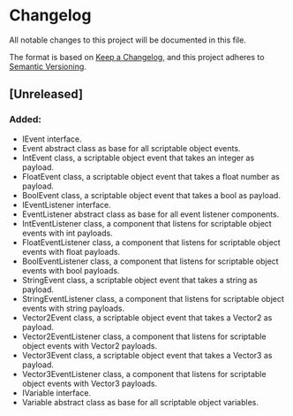 ﻿# Changelog

All notable changes to this project will be documented in this file.

The format is based on [Keep a Changelog](https://keepachangelog.com/en/1.0.0/),
and this project adheres to [Semantic Versioning](https://semver.org/spec/v2.0.0.html).

## [Unreleased]

### Added:

- IEvent interface.
- Event abstract class as base for all scriptable object events.
- IntEvent class, a scriptable object event that takes an integer as payload.
- FloatEvent class, a scriptable object event that takes a float number as payload.
- BoolEvent class, a scriptable object event that takes a bool as payload.
- IEventListener interface.
- EventListener abstract class as base for all event listener components.
- IntEventListener class, a component that listens for scriptable object events with int payloads.
- FloatEventListener class, a component that listens for scriptable object events with float payloads.
- BoolEventListener class, a component that listens for scriptable object events with bool payloads.
- StringEvent class, a scriptable object event that takes a string as payload.
- StringEventListener class, a component that listens for scriptable object events with string payloads.
- Vector2Event class, a scriptable object event that takes a Vector2 as payload.
- Vector2EventListener class, a component that listens for scriptable object events with Vector2 payloads.
- Vector3Event class, a scriptable object event that takes a Vector3 as payload.
- Vector3EventListener class, a component that listens for scriptable object events with Vector3 payloads.
- IVariable interface.
- Variable abstract class as base for all scriptable object variables.
